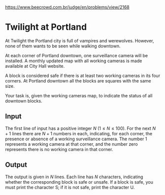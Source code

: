https://www.beecrowd.com.br/judge/en/problems/view/2168

# Twilight at Portland

At Twilight the Portland city is full of vampires and werewolves. However,
none of them wants to be seen while walking downtown.

At each corner of Portland downtown, one surveillance camera will be
installed. A monthly updated map with all working cameras is made available at
City Hall website.

A block is considered safe if there is at least two working cameras in its
four corners. At Portland downtown all the blocks are squares with the same
size.

Your task is, given the working cameras map, to indicate the status of all
downtown blocks.

## Input

The first line of input has a positive integer $N$ $(1 \leq N \leq 100)$. For
the next $N+1$ lines there are $N+1$ numbers in each, indicating, for each
corner, the presence or absence of a working surveillance camera. The number 1
represents a working camera at that corner, and the number zero represents
there is no working camera in that corner.

## Output

The output is given in $N$ lines. Each line has $N$ characters, indicating
whether the corresponding block is safe or unsafe. If a block is safe, you
must print the character S; if it is not safe, print the character U.
